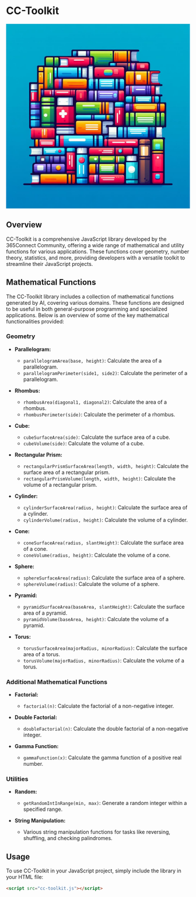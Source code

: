 # CC-Toolkit

![CC-Toolkit Logo](cc-toolkit-logo.jpg)

## Overview

CC-Toolkit is a comprehensive JavaScript library developed by the 365Connect Community, offering a wide range of mathematical and utility functions for various applications. These functions cover geometry, number theory, statistics, and more, providing developers with a versatile toolkit to streamline their JavaScript projects.

## Mathematical Functions

The CC-Toolkit library includes a collection of mathematical functions generated by AI, covering various domains. These functions are designed to be useful in both general-purpose programming and specialized applications. Below is an overview of some of the key mathematical functionalities provided:

### Geometry

- **Parallelogram:**
  - `parallelogramArea(base, height)`: Calculate the area of a parallelogram.
  - `parallelogramPerimeter(side1, side2)`: Calculate the perimeter of a parallelogram.

- **Rhombus:**
  - `rhombusArea(diagonal1, diagonal2)`: Calculate the area of a rhombus.
  - `rhombusPerimeter(side)`: Calculate the perimeter of a rhombus.

- **Cube:**
  - `cubeSurfaceArea(side)`: Calculate the surface area of a cube.
  - `cubeVolume(side)`: Calculate the volume of a cube.

- **Rectangular Prism:**
  - `rectangularPrismSurfaceArea(length, width, height)`: Calculate the surface area of a rectangular prism.
  - `rectangularPrismVolume(length, width, height)`: Calculate the volume of a rectangular prism.

- **Cylinder:**
  - `cylinderSurfaceArea(radius, height)`: Calculate the surface area of a cylinder.
  - `cylinderVolume(radius, height)`: Calculate the volume of a cylinder.

- **Cone:**
  - `coneSurfaceArea(radius, slantHeight)`: Calculate the surface area of a cone.
  - `coneVolume(radius, height)`: Calculate the volume of a cone.

- **Sphere:**
  - `sphereSurfaceArea(radius)`: Calculate the surface area of a sphere.
  - `sphereVolume(radius)`: Calculate the volume of a sphere.

- **Pyramid:**
  - `pyramidSurfaceArea(baseArea, slantHeight)`: Calculate the surface area of a pyramid.
  - `pyramidVolume(baseArea, height)`: Calculate the volume of a pyramid.

- **Torus:**
  - `torusSurfaceArea(majorRadius, minorRadius)`: Calculate the surface area of a torus.
  - `torusVolume(majorRadius, minorRadius)`: Calculate the volume of a torus.

### Additional Mathematical Functions

- **Factorial:**
  - `factorial(n)`: Calculate the factorial of a non-negative integer.

- **Double Factorial:**
  - `doubleFactorial(n)`: Calculate the double factorial of a non-negative integer.

- **Gamma Function:**
  - `gammaFunction(x)`: Calculate the gamma function of a positive real number.

### Utilities

- **Random:**
  - `getRandomIntInRange(min, max)`: Generate a random integer within a specified range.

- **String Manipulation:**
  - Various string manipulation functions for tasks like reversing, shuffling, and checking palindromes.

## Usage

To use CC-Toolkit in your JavaScript project, simply include the library in your HTML file:

```html
<script src="cc-toolkit.js"></script>
